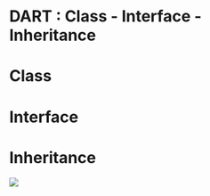 # DART : Class - Interface - Inheritance
# Class

# Interface

# Inheritance

<img src="https://nglthu.github.io/flutter_docs/demo/LearnCode3.png">

